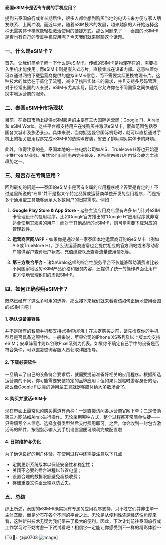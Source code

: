 **泰国eSIM卡是否有专属的手机应用？**

提到去泰国旅行或者长期居住，很多人都会想到购买当地的电话卡来方便与家人朋友联系、上网冲浪。而近年来，随着eSIM技术的发展，越来越多的人开始选择这种无需实体卡槽就能轻松激活使用的便捷方式。那么问题来了——泰国的eSIM卡是否也有自己的专属手机应用呢？今天我们就来聊聊这个话题。

### 一、什么是eSIM卡？

首先，让我们简单了解一下什么是eSIM卡。传统的SIM卡是物理存在的，需要插入手机才能使用；而eSIM卡则是嵌入式芯片，直接集成在设备内部。这意味着你可以通过网络下载运营商提供的虚拟SIM卡信息，而不需要实际更换物理卡片。这种技术的优势在于简化了流程，减少了携带实体卡的需求，并且支持多号码管理。对于经常出国的人来说，eSIM卡尤其实用，因为它允许你在不同国家之间快速切换本地运营商的服务。

### 二、泰国eSIM卡市场现状

目前，在泰国市场上提供eSIM服务的主要有三大国际运营商：Google Fi、Airalo 和 eSIM World。这些平台都支持用户在线购买并激活eSIM卡，覆盖范围包括泰国各大城市及旅游景点。具体来说，当你抵达曼谷国际机场时，就可以直接通过手机上的相关应用程序完成eSIM卡的选购与安装，省去了排队购买实体卡的麻烦。

此外，值得注意的是，泰国本地的一些电信公司如AIS、TrueMove H等也开始逐步推广eSIM业务。虽然它们目前尚未完全普及，但相信未来几年内将会成为主流趋势之一。

### 三、是否存在专属应用？

回到最初的问题——泰国的eSIM卡是否有专属的应用程序呢？答案是肯定的！不过这里所说的“专属”并不是指某个特定品牌或运营商单独开发的应用程序，而是指多个通用型工具能够满足大多数用户的日常需求。例如：

1. **Google Play Store & App Store** - 这些主流应用商店里有许多专门针对eSIM卡管理设计的应用程序。比如Google官方推出的“Google Fi”应用程序就非常适合使用其服务的用户；而对于其他品牌的eSIM卡，则可能需要下载对应的管理软件。
   
2. **运营商官网/APP** - 如果你是通过某一家泰国本地运营商订购的eSIM卡（例如AIS或TrueMove H），那么该运营商通常也会提供相应的官方网站或者移动客户端供客户查询账户状态、充值缴费以及查看流量使用情况等。

3. **第三方聚合平台** - 诸如Airalo这样的综合性服务平台不仅能够帮助消费者比较不同国家地区的eSIM产品价格和服务内容，还提供了统一的操作界面让用户更方便地管理他们的虚拟SIM卡。

### 四、如何正确使用eSIM卡？

既然已经有了这么多可用的选择，那么接下来我们就来看看该如何正确地使用泰国的eSIM卡吧！

#### 1. 确认设备兼容性
并不是所有的智能手机都支持eSIM功能哦！在决定购买之前，请先检查你的手机型号是否具备这项特性。一般来说，苹果公司的iPhone XS系列及以上版本均支持eSIM；安卓阵营中则以谷歌Pixel系列为代表。如果你不确定自己手中的设备是否符合条件，可以直接咨询客服人员获取详细指导。

#### 2. 下载必要软件
一旦确认了自己的设备符合要求后，就需要提前准备好相关的应用程序。根据所选运营商的不同，你可能需要安装特定的品牌应用；但如果只是临时游客身份的话，那么像Google Fi之类的通用型工具就足够应付绝大多数场合了。

#### 3. 购买并激活eSIM卡
现在市面上最常见的购买渠道有两种：一是直接访问各运营商官网下单；二是借助第三方网站如Airalo进行操作。无论采用哪种方式，整个过程都非常简单快捷——只需填写个人信息、选择套餐类型然后支付费用即可。之后，你会收到一封包含激活码的邮件，按照指示输入到手机设置里便可顺利完成配置啦！

#### 4. 日常维护与优化
为了确保良好的用户体验，在使用过程中还需要注意以下几点：
   - 定期更新系统版本以保证安全性和稳定性；
   - 关闭不必要的后台进程以节省电量；
   - 设置合理的数据限额避免超额收费；
   - 存储重要文件至云端以防丢失。

### 五、总结

综上所述，泰国的eSIM卡确实拥有专属的应用程序支持，只不过它们并非由单一主体垄断，而是分布在各个不同的平台之上。无论是从便利性还是经济性角度来看，这种新兴技术无疑为我们带来了极大的便利。因此，下次计划前往泰国旅行或工作学习时不妨考虑一下试试看吧！相信它一定能让你感受到不一样的精彩体验～

[TG💪+ @jx0703 ![Image](https://github.com/user-attachments/assets/dbca1d08-cadb-493c-b0ec-ad6f7a83f270)]